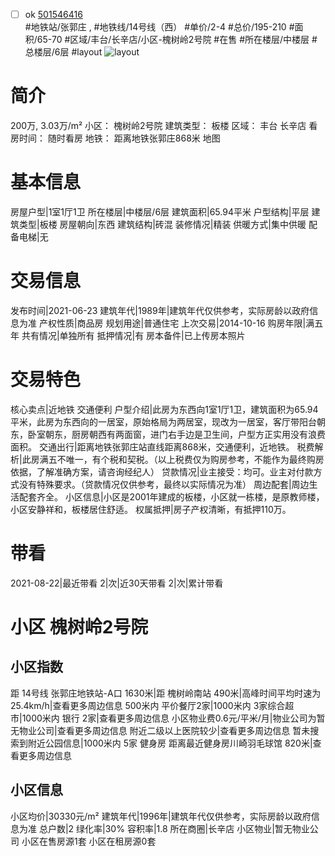 - [ ] ok [501546416](https://bj.5i5j.com/ershoufang/501546416.html)  
 #地铁站/张郭庄 ,  #地铁线/14号线（西）
#单价/2-4 #总价/195-210 #面积/65-70   #区域/丰台/长辛店/小区-槐树岭2号院 #在售 #所在楼层/中楼层 #总楼层/6层 #layout 
![layout](http://image2a.5i5j.com/scm/HOUSE_CUSTOMER/6452f4dce71348be94198bde1f38e89b.jpg_P5.jpg) 
# 简介 
 200万,  3.03万/m² 
小区： 槐树岭2号院
建筑类型： 板楼
区域： 丰台 长辛店
看房时间： 随时看房
地铁： 距离地铁张郭庄868米 地图
# 基本信息 
 房屋户型|1室1厅1卫
所在楼层|中楼层/6层
建筑面积|65.94平米
户型结构|平层
建筑类型|板楼
房屋朝向|东西
建筑结构|砖混
装修情况|精装
供暖方式|集中供暖
配备电梯|无
# 交易信息 
 发布时间|2021-06-23
建筑年代|1989年|建筑年代仅供参考，实际房龄以政府信息为准
产权性质|商品房
规划用途|普通住宅
上次交易|2014-10-16
购房年限|满五年
共有情况|单独所有
抵押情况|有
房本备件|已上传房本照片
# 交易特色 
 核心卖点|近地铁 交通便利
户型介绍|此房为东西向1室1厅1卫，建筑面积为65.94平米，此房为东西向的一居室，原始格局为两居室，现改为一居室，客厅带阳台朝东，卧室朝东，厨房朝西有两面窗，进门右手边是卫生间，户型方正实用没有浪费面积。
交通出行|距离地铁张郭庄站直线距离868米，交通便利，近地铁。
税费解析|此房满五不唯一，有个税和契税。（以上税费仅为购房参考，不能作为最终购房依据，了解准确方案，请咨询经纪人）
贷款情况|业主接受：均可。业主对付款方式没有特殊要求。（贷款情况仅供参考，最终以实际情况为准）
周边配套|周边生活配套齐全。
小区信息|小区是2001年建成的板楼，小区就一栋楼，是原教师楼，小区安静祥和，板楼居住舒适。
权属抵押|房子产权清晰，有抵押110万。
# 带看 
 2021-08-22|最近带看	 2|次|近30天带看	 2|次|累计带看
# 小区 槐树岭2号院
## 小区指数 
 距 14号线 张郭庄地铁站-A口 1630米|距 槐树岭南站 490米|高峰时间平均时速为25.4km/h|查看更多周边信息
500米内 平价餐厅2家|1000米内 3家综合超市|1000米内 银行 2家|查看更多周边信息
小区物业费0.6元/平米/月|物业公司为暂无物业公司|查看更多周边信息
附近二级以上医院较少|查看更多周边信息
暂未搜索到附近公园信息|1000米内 5家 健身房
距离最近健身房川崎羽毛球馆 820米|查看更多周边信息
## 小区信息 
 小区均价|30330元/m²
建筑年代|1996年|建筑年代仅供参考，实际房龄以政府信息为准
总户数|2
绿化率|30%
容积率|1.8
所在商圈|长辛店
小区物业|暂无物业公司
小区在售房源1套
小区在租房源0套
